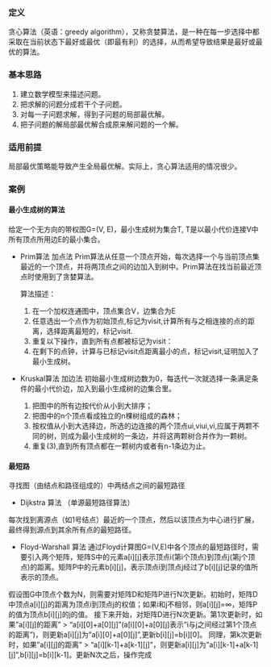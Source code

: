 ### 定义
贪心算法（英语：greedy algorithm），又称贪婪算法，是一种在每一步选择中都采取在当前状态下最好或最优（即最有利）的选择，从而希望导致结果是最好或最优的算法。

### 基本思路
1. 建立数学模型来描述问题。
2. 把求解的问题分成若干个子问题。
3. 对每一子问题求解，得到子问题的局部最优解。
4. 把子问题的解局部最优解合成原来解问题的一个解。

### 适用前提
局部最优策略能导致产生全局最优解。实际上，贪心算法适用的情况很少。

### 案例
#### 最小生成树的算法
给定一个无方向的带权图G=(V, E)，最小生成树为集合T, T是以最小代价连接V中所有顶点所用边E的最小集合。
- Prim算法 加点法
    Prim算法从任意一个顶点开始，每次选择一个与当前顶点集最近的一个顶点，并将两顶点之间的边加入到树中。Prim算法在找当前最近顶点时使用到了贪婪算法。

    算法描述：
    1. 在一个加权连通图中，顶点集合V，边集合为E
    2. 任意选出一个点作为初始顶点,标记为visit,计算所有与之相连接的点的距离，选择距离最短的，标记visit.
    3. 重复以下操作，直到所有点都被标记为visit：
    4. 在剩下的点钟，计算与已标记visit点距离最小的点，标记visit,证明加入了最小生成树。

- Kruskal算法 加边法
    初始最小生成树边数为0，每迭代一次就选择一条满足条件的最小代价边，加入到最小生成树的边集合里。
    1. 把图中的所有边按代价从小到大排序；
    2. 把图中的n个顶点看成独立的n棵树组成的森林；
    3. 按权值从小到大选择边，所选的边连接的两个顶点ui,viui,vi,应属于两颗不同的树，则成为最小生成树的一条边，并将这两颗树合并作为一颗树。
    4. 重复(3),直到所有顶点都在一颗树内或者有n-1条边为止。

#### 最短路
寻找图（由结点和路径组成的）中两结点之间的最短路径

- Dijkstra 算法  （单源最短路径算法）

每次找到离源点（如1号结点）最近的一个顶点，然后以该顶点为中心进行扩展，最终得到源点到其余所有点的最短路径。

- Floyd-Warshall 算法
通过Floyd计算图G=(V,E)中各个顶点的最短路径时，需要引入两个矩阵，矩阵S中的元素a[i][j]表示顶点i(第i个顶点)到顶点j(第j个顶点)的距离。矩阵P中的元素b[i][j]，表示顶点i到顶点j经过了b[i][j]记录的值所表示的顶点。

假设图G中顶点个数为N，则需要对矩阵D和矩阵P进行N次更新。初始时，矩阵D中顶点a[i][j]的距离为顶点i到顶点j的权值；如果i和j不相邻，则a[i][j]=∞，矩阵P的值为顶点b[i][j]的j的值。 接下来开始，对矩阵D进行N次更新。第1次更新时，如果”a[i][j]的距离” > “a[i][0]+a[0][j]”(a[i][0]+a[0][j]表示”i与j之间经过第1个顶点的距离”)，则更新a[i][j]为”a[i][0]+a[0][j]”,更新b[i][j]=b[i][0]。 同理，第k次更新时，如果”a[i][j]的距离” > “a[i][k-1]+a[k-1][j]”，则更新a[i][j]为”a[i][k-1]+a[k-1][j]”,b[i][j]=b[i][k-1]。更新N次之后，操作完成
